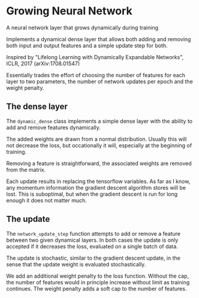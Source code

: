 # Growing Neural Network
A neural network layer that grows dynamically during training 


Implements a dynamical dense layer that allows both adding
and removing both input and output features and a simple 
update step for both.

Inspired by "Lifelong Learning with Dynamically Expandable
Networks", ICLR, 2017 (arXiv:1708.01547)

Essentially trades the effort of choosing the number of
features for each layer to two parameters, the number of
network updates per epoch and the weight penalty.


## The dense layer

The ``dynamic_dense`` class implements a simple dense layer
with the ability to add and remove features dynamically.

The added weights are drawn from a normal distribution.
Usually this will not decrease the loss, but occationally
it will, especially at the beginning of training.

Removing a feature is straightforward, the associated
weights are removed from the matrix.

Each update results in replacing the tensorflow variables.
As far as I know, any momentum information the gradient
descent algorithm stores will be lost. This is suboptimal,
but when the gradient descent is run for long enough it
does not matter much.


## The update

The ``network_update_step`` function attempts to add or remove
a feature between two given dynamical layers.
In both cases the update is only accepted if it decreases the
loss, evaluated on a single batch of data.

The update is stochastic, similar to the gradient descent
update, in the sense that the update weight is evaluated
stochastically.

We add an additional weight penalty to the loss function.
Without the cap, the number of features would in principle
increase without limit as training continues. The weight
penalty adds a soft cap to the number of features.


